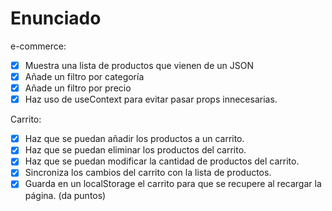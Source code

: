 # Enunciado

e-commerce:

- [x] Muestra una lista de productos que vienen de un JSON
- [x] Añade un filtro por categoría
- [x] Añade un filtro por precio
- [x] Haz uso de useContext para evitar pasar props innecesarias.

Carrito:

- [x] Haz que se puedan añadir los productos a un carrito.
- [x] Haz que se puedan eliminar los productos del carrito.
- [x] Haz que se puedan modificar la cantidad de productos del carrito.
- [x] Sincroniza los cambios del carrito con la lista de productos.
- [x] Guarda en un localStorage el carrito para que se recupere al recargar la página. (da puntos)

